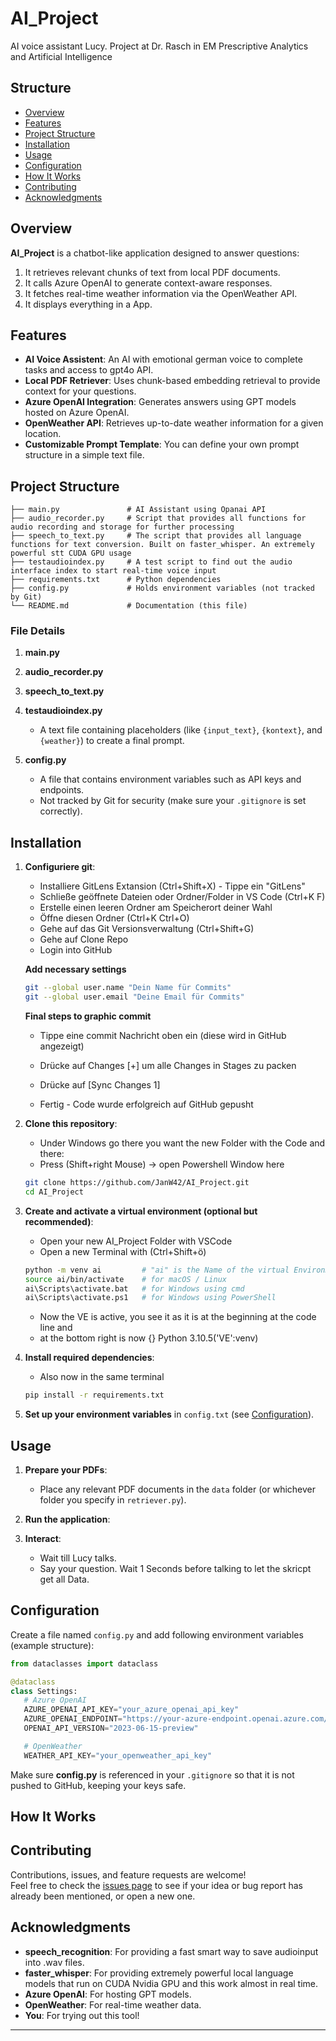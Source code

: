 # AI_Project

AI voice assistant Lucy. Project at Dr. Rasch in EM Prescriptive Analytics and Artificial Intelligence

## Structure
- [Overview](#overview)
- [Features](#features)
- [Project Structure](#project-structure)
- [Installation](#installation)
- [Usage](#usage)
- [Configuration](#configuration)
- [How It Works](#how-it-works)
- [Contributing](#contributing)
- [Acknowledgments](#acknowledgments)

## Overview

**AI_Project** is a chatbot-like application designed to answer questions:
1. It retrieves relevant chunks of text from local PDF documents.
2. It calls Azure OpenAI to generate context-aware responses.
3. It fetches real-time weather information via the OpenWeather API.
4. It displays everything in a App.

## Features

- **AI Voice Assistent**: An AI with emotional german voice to complete tasks and access to gpt4o API.
- **Local PDF Retriever**: Uses chunk-based embedding retrieval to provide context for your questions.
- **Azure OpenAI Integration**: Generates answers using GPT models hosted on Azure OpenAI.
- **OpenWeather API**: Retrieves up-to-date weather information for a given location.
- **Customizable Prompt Template**: You can define your own prompt structure in a simple text file.

## Project Structure

```plaintext
├── main.py               # AI Assistant using Opanai API
├── audio_recorder.py     # Script that provides all functions for audio recording and storage for further processing
├── speech_to_text.py     # The script that provides all language functions for text conversion. Built on faster_whisper. An extremely powerful stt CUDA GPU usage
├── testaudioindex.py     # A test script to find out the audio interface index to start real-time voice input
├── requirements.txt      # Python dependencies
├── config.py             # Holds environment variables (not tracked by Git)
└── README.md             # Documentation (this file)
```

### File Details

1. **main.py**  
  
2. **audio_recorder.py**  

3. **speech_to_text.py**  

4. **testaudioindex.py**  
   - A text file containing placeholders (like `{input_text}`, `{kontext}`, and `{weather}`) to create a final prompt.

5. **config.py**  
   - A file that contains environment variables such as API keys and endpoints.  
   - Not tracked by Git for security (make sure your `.gitignore` is set correctly).

## Installation
1. **Configuriere git**:
   - Installiere GitLens Extansion (Ctrl+Shift+X) - Tippe ein "GitLens"
   - Schließe geöffnete Dateien oder Ordner/Folder in VS Code (Ctrl+K F)
   - Erstelle einen leeren Ordner am Speicherort deiner Wahl
   - Öffne diesen Ordner (Ctrl+K Ctrl+O)
   - Gehe auf das Git Versionsverwaltung (Ctrl+Shift+G)
   - Gehe auf Clone Repo
   - Login into GitHub

   **Add necessary settings**
   ```bash
   git --global user.name "Dein Name für Commits"
   git --global user.email "Deine Email für Commits"
   ```
   **Final steps to graphic commit**
   - Tippe eine commit Nachricht oben ein (diese wird in GitHub angezeigt)
   - Drücke auf Changes [+] um alle Changes in Stages zu packen
   - Drücke auf [Sync Changes 1]
   
   - Fertig - Code wurde erfolgreich auf GitHub gepusht

2. **Clone this repository**:
   - Under Windows go there you want the new Folder with the Code and there:
   - Press (Shift+right Mouse) -> open Powershell Window here


    ```bash
    git clone https://github.com/JanW42/AI_Project.git
    cd AI_Project
    ```

3. **Create and activate a virtual environment (optional but recommended)**:
   - Open your new AI_Project Folder with VSCode
   - Open a new Terminal with (Ctrl+Shift+ö)


    ```bash
    python -m venv ai         # "ai" is the Name of the virtual Environment
    source ai/bin/activate    # for macOS / Linux
    ai\Scripts\activate.bat   # for Windows using cmd
    ai\Scripts\activate.ps1   # for Windows using PowerShell
    ```
   - Now the VE is active, you see it as it is at the beginning at the code line and
   - at the bottom right is now {} Python 3.10.5('VE':venv)
4. **Install required dependencies**:
   - Also now in the same terminal

    ```bash
    pip install -r requirements.txt
    ```

5. **Set up your environment variables** in `config.txt` (see [Configuration](#configuration)).

## Usage

1. **Prepare your PDFs**:  
   - Place any relevant PDF documents in the `data` folder (or whichever folder you specify in `retriever.py`).

2. **Run the application**:
   
3. **Interact**:  
   - Wait till Lucy talks.  
   - Say your question. Wait 1 Seconds before talking to let the skricpt get all Data.  

## Configuration

Create a file named `config.py` and add following environment variables (example structure):

```python
from dataclasses import dataclass

@dataclass
class Settings:
   # Azure OpenAI
   AZURE_OPENAI_API_KEY="your_azure_openai_api_key"
   AZURE_OPENAI_ENDPOINT="https://your-azure-endpoint.openai.azure.com/"
   OPENAI_API_VERSION="2023-06-15-preview"

   # OpenWeather
   WEATHER_API_KEY="your_openweather_api_key"
```

Make sure **config.py** is referenced in your `.gitignore` so that it is not pushed to GitHub, keeping your keys safe.

## How It Works

## Contributing

Contributions, issues, and feature requests are welcome!  
Feel free to check the [issues page](../../issues) to see if your idea or bug report has already been mentioned, or open a new one.

## Acknowledgments

- **speech_recognition**: For providing a fast smart way to save audioinput into .wav files.  
- **faster_whisper**:  For providing extremely powerful local language models that run on CUDA Nvidia GPU and this work almost in real time.
- **Azure OpenAI**: For hosting GPT models.  
- **OpenWeather**: For real-time weather data.  
- **You**: For trying out this tool!

---
